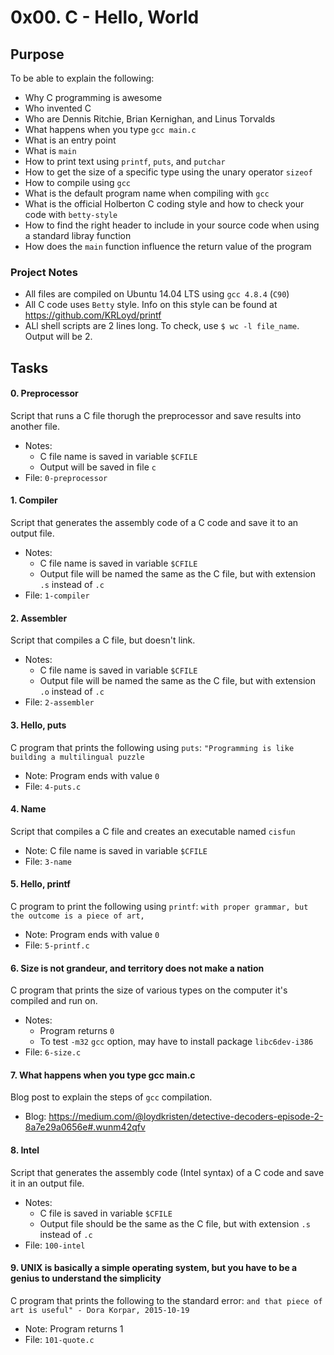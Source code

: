 # 0x00. C - Hello, World

## Purpose
To be able to explain the following:
* Why C programming is awesome
* Who invented C
* Who are Dennis Ritchie, Brian Kernighan, and Linus Torvalds
* What happens when you type `gcc main.c`
* What is an entry point
* What is `main`
* How to print text using `printf`, `puts`, and `putchar`
* How to get the size of a specific type using the unary operator `sizeof`
* How to compile using `gcc`
* What is the default program name when compiling with `gcc`
* What is the official Holberton C coding style and how to check your code with `betty-style`
* How to find the right header to include in your source code when using a standard libray function
* How does the `main` function influence the return value of the program

### Project Notes
* All files are compiled on Ubuntu 14.04 LTS using `gcc 4.8.4` (`C90`)
* All C code uses `Betty` style. Info on this style can be found at https://github.com/KRLoyd/printf
* ALl shell scripts are 2 lines long. To check, use `$ wc -l file_name`. Output will be 2.

## Tasks
#### 0. Preprocessor
Script that runs a C file thorugh the preprocessor and save results into another file. 
* Notes:
	* C file name is saved in variable `$CFILE`
	* Output will be saved in file `c`
* File: `0-preprocessor`

#### 1. Compiler
Script that generates the assembly code of a C code and save it to an output file. 
* Notes: 
	* C file name is saved in variable `$CFILE`
	* Output file will be named the same as the C file, but with extension `.s` instead of `.c`
* File: `1-compiler`

#### 2. Assembler
Script that compiles a C file, but doesn't link. 
* Notes:
	* C file name is saved in variable `$CFILE`
	* Output file will be named the same as the C file, but with extension `.o` instead of `.c`
* File: `2-assembler`

#### 3. Hello, puts
C program that prints the following using `puts`: `"Programming is like building a multilingual puzzle`
* Note: Program ends with value `0`
* File: `4-puts.c`

#### 4. Name
Script that compiles a C file and creates an executable named `cisfun`
* Note: C file name is saved in variable `$CFILE`
* File: `3-name`

#### 5. Hello, printf
C program to print the following using `printf`: `with proper grammar, but the outcome is a piece of art,`
* Note: Program ends with value `0`
* File: `5-printf.c`

#### 6. Size is not grandeur, and territory does not make a nation
C program that prints the size of various types on the computer it's compiled and run on. 
* Notes:
	* Program returns `0`
	* To test `-m32` `gcc` option, may have to install package `libc6dev-i386`
* File: `6-size.c`

#### 7. What happens when you type gcc main.c
Blog post to explain the steps of `gcc` compilation.
* Blog: https://medium.com/@loydkristen/detective-decoders-episode-2-8a7e29a0656e#.wunm42qfv

#### 8. Intel
Script that generates the assembly code (Intel syntax) of a C code and save it in an output file. 
* Notes:
	* C file is saved in variable `$CFILE`
	* Output file should be the same as the C file, but with extension `.s` instead of `.c`
* File: `100-intel`

#### 9. UNIX is basically a simple operating system, but you have to be a genius to understand the simplicity
C program that prints the following to the standard error: `and that piece of art is useful" - Dora Korpar, 2015-10-19`
* Note: Program returns 1
* File: `101-quote.c`
